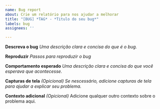 ```yaml
---
name: Bug report
about: Crie um relatório para nos ajudar a melhorar
title: "[BUG] *TAG* - *Titulo do seu bug*"
labels: bug
assignees: ''

---
```


**Descreva o bug**
*Uma descrição clara e concisa do que é o bug.*

**Reproduzir**
*Passos para reproduzir o bug*

**Comportamento esperado**
*Uma descrição clara e concisa do que você esperava que acontecesse.*

**Capturas de tela** *(Opicional)*
*Se nescessário, adicione capturas de tela para ajudar a explicar seu problema.*

**Contexto adicional** *(Opicional)*
Adicione qualquer outro contexto sobre o problema aqui.
